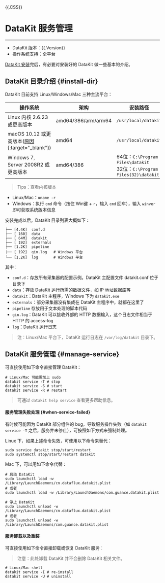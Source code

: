{{.CSS}}
# DataKit 服务管理
---

- DataKit 版本：{{.Version}}
- 操作系统支持：全平台

[DataKit 安装](datakit-install.md)完后，有必要对安装好的 DataKit 做一些基本的介绍。

## DataKit 目录介绍 {#install-dir}

DataKit 目前支持 Linux/Windows/Mac 三种主流平台：

| 操作系统                                                                  | 架构                | 安装路径                                                                   |
| ---------                                                                 | ---                 | ------                                                                     |
| Linux 内核 2.6.23 或更高版本                                              | amd64/386/arm/arm64 | `/usr/local/datakit`                                                       |
| macOS 10.12 或更高版本([原因](https://github.com/golang/go/issues/25633){:target="_blank"}) | amd64               | `/usr/local/datakit`                                                       |
| Windows 7, Server 2008R2 或更高版本                                       | amd64/386           | 64位：`C:\Program Files\datakit`<br />32位：`C:\Program Files(32)\datakit` |

> Tips：查看内核版本

- Linux/Mac：`uname -r`
- Windows：执行 `cmd` 命令（按住 Win键 + `r`，输入 `cmd` 回车），输入 `winver` 即可获取系统版本信息

安装完成以后，DataKit 目录列表大概如下：

```
├── [4.4K]  conf.d
├── [ 160]  data
├── [ 64M]  datakit
├── [ 192]  externals
├── [1.2K]  pipeline
├── [ 192]  gin.log   # Windows 平台
└── [1.2K]  log       # Windows 平台
```

其中：

- `conf.d`：存放所有采集器的配置示例。DataKit 主配置文件 datakit.conf 位于目录下
- `data`：存放 DataKit 运行所需的数据文件，如 IP 地址数据库等
- `datakit`：DataKit 主程序，Windows 下为 `datakit.exe`
- `externals`：部分采集器没有集成在 DataKit 主程序中，就都在这里了
- `pipeline` 存放用于文本处理的脚本代码
- `gin.log`：DataKit 可以接收外部的 HTTP 数据输入，这个日志文件相当于 HTTP 的 access-log
- `log`：DataKit 运行日志

> 注：Linux/Mac 平台下，DataKit 运行日志在 `/var/log/datakit` 目录下。

## DataKit 服务管理 {#manage-service}

可直接使用如下命令直接管理 DataKit：

```shell
# Linux/Mac 可能需加上 sudo
datakit service -T # stop
datakit service -S # start
datakit service -R # restart
```

> 可通过 `datakit help service` 查看更多帮助信息。

#### 服务管理失败处理 {#when-service-failed}

有时候可能因为 DataKit 部分组件的 bug，导致服务操作失败（如 `datakit service -T` 之后，服务并未停止），可按照如下方式来强制处理。

Linux 下，如果上述命令失效，可使用以下命令来替代：

```shell
sudo service datakit stop/start/restart
sudo systemctl stop/start/restart datakit
```

Mac 下，可以用如下命令代替：

```shell
# 启动 DataKit
sudo launchctl load -w /Library/LaunchDaemons/cn.dataflux.datakit.plist
# 或者
sudo launchctl load -w /Library/LaunchDaemons/com.guance.datakit.plist

# 停止 DataKit
sudo launchctl unload -w /Library/LaunchDaemons/cn.dataflux.datakit.plist
# 或者
sudo launchctl unload -w /Library/LaunchDaemons/com.guance.datakit.plist
```

#### 服务卸载以及重装

可直接使用如下命令直接卸载或恢复 DataKit 服务：

> 注意：此处卸载 DataKit 并不会删除 DataKit 相关文件。

```shell
# Linux/Mac shell
datakit service -I # re-install
datakit service -U # uninstall
```
